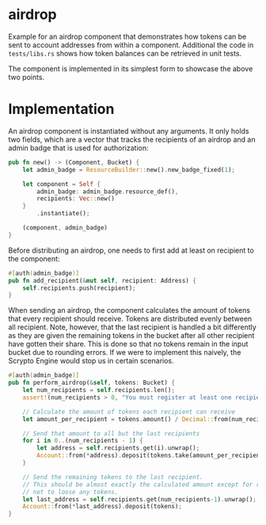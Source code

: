 # airdrop

Example for an airdrop component that demonstrates how tokens can be sent to account addresses from within a component.
Additional the code in `tests/libs.rs` shows how token balances can be retrieved in unit tests.

The component is implemented in its simplest form to showcase the above two points.

# Implementation

An airdrop component is instantiated without any arguments. It only holds two fields, which are a vector that tracks
the recipients of an airdrop and an admin badge that is used for authorization:

```rust
pub fn new() -> (Component, Bucket) {
    let admin_badge = ResourceBuilder::new().new_badge_fixed(1);

    let component = Self {
        admin_badge: admin_badge.resource_def(),
        recipients: Vec::new()
    }
        .instantiate();

    (component, admin_badge)
}
```

Before distributing an airdrop, one needs to first add at least on recipient to the component:

```rust
#[auth(admin_badge)]
pub fn add_recipient(&mut self, recipient: Address) {
    self.recipients.push(recipient);
}
```

When sending an airdrop, the component calculates the amount of tokens that every recipient should receive. Tokens are
distributed evenly between all recipient. Note, however, that the last recipient is handled a bit differently as they
are given the remaining tokens in the bucket after all other recipient have gotten their share. This is done so that no
tokens remain in the input bucket due to rounding errors. If we were to implement this naively, the Scrypto Engine would
stop us in certain scenarios.

```rust
#[auth(admin_badge)]
pub fn perform_airdrop(&self, tokens: Bucket) {
    let num_recipients = self.recipients.len();
    assert!(num_recipients > 0, "You must register at least one recipient before performing an airdrop");

    // Calculate the amount of tokens each recipient can receive
    let amount_per_recipient = tokens.amount() / Decimal::from(num_recipients as i128);

    // Send that amount to all but the last recipients
    for i in 0..(num_recipients - 1) {
        let address = self.recipients.get(i).unwrap();
        Account::from(*address).deposit(tokens.take(amount_per_recipient));
    }

    // Send the remaining tokens to the last recipient.
    // This should be almost exactly the calculated amount except for rounding errors. This way we can be sure
    // not to loose any tokens.
    let last_address = self.recipients.get(num_recipients-1).unwrap();
    Account::from(*last_address).deposit(tokens);
}
```

